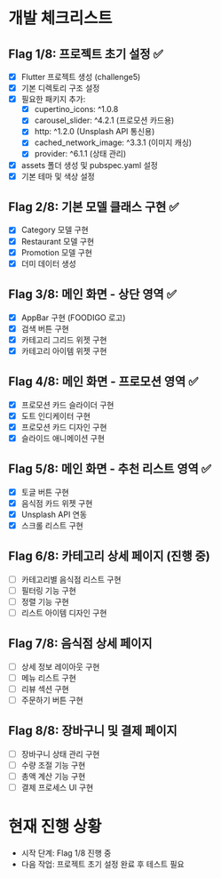 # 개발 체크리스트

## Flag 1/8: 프로젝트 초기 설정 ✅
- [x] Flutter 프로젝트 생성 (challenge5)
- [x] 기본 디렉토리 구조 설정
- [x] 필요한 패키지 추가:
  - [x] cupertino_icons: ^1.0.8
  - [x] carousel_slider: ^4.2.1 (프로모션 카드용)
  - [x] http: ^1.2.0 (Unsplash API 통신용)
  - [x] cached_network_image: ^3.3.1 (이미지 캐싱)
  - [x] provider: ^6.1.1 (상태 관리)
- [x] assets 폴더 생성 및 pubspec.yaml 설정
- [x] 기본 테마 및 색상 설정

## Flag 2/8: 기본 모델 클래스 구현 ✅
- [x] Category 모델 구현
- [x] Restaurant 모델 구현
- [x] Promotion 모델 구현
- [x] 더미 데이터 생성

## Flag 3/8: 메인 화면 - 상단 영역 ✅
- [x] AppBar 구현 (FOODIGO 로고)
- [x] 검색 버튼 구현
- [x] 카테고리 그리드 위젯 구현
- [x] 카테고리 아이템 위젯 구현

## Flag 4/8: 메인 화면 - 프로모션 영역 ✅
- [x] 프로모션 카드 슬라이더 구현
- [x] 도트 인디케이터 구현
- [x] 프로모션 카드 디자인 구현
- [x] 슬라이드 애니메이션 구현

## Flag 5/8: 메인 화면 - 추천 리스트 영역 ✅
- [x] 토글 버튼 구현
- [x] 음식점 카드 위젯 구현
- [x] Unsplash API 연동
- [x] 스크롤 리스트 구현

## Flag 6/8: 카테고리 상세 페이지 (진행 중)
- [ ] 카테고리별 음식점 리스트 구현
- [ ] 필터링 기능 구현
- [ ] 정렬 기능 구현
- [ ] 리스트 아이템 디자인 구현

## Flag 7/8: 음식점 상세 페이지
- [ ] 상세 정보 레이아웃 구현
- [ ] 메뉴 리스트 구현
- [ ] 리뷰 섹션 구현
- [ ] 주문하기 버튼 구현

## Flag 8/8: 장바구니 및 결제 페이지
- [ ] 장바구니 상태 관리 구현
- [ ] 수량 조절 기능 구현
- [ ] 총액 계산 기능 구현
- [ ] 결제 프로세스 UI 구현

# 현재 진행 상황
- 시작 단계: Flag 1/8 진행 중
- 다음 작업: 프로젝트 초기 설정 완료 후 테스트 필요 